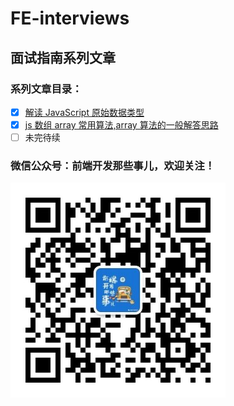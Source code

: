 # FE-interviews

## 面试指南系列文章

### 系列文章目录：

- [x] [解读 JavaScript 原始数据类型](./docs/fe-interview1/1.md)
- [x] [js 数组 array 常用算法,array 算法的一般解答思路](./docs/fe-interview2/1.md)
- [ ] 未完待续

### 微信公众号：前端开发那些事儿，欢迎关注！

![微信开发那些事儿](https://github.com/wumingwei/FE-interviews/blob/master/images/qrcode_for_gh_09f6cc1efd86_344.jpg?raw=true)
